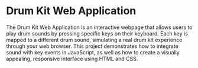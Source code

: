 # Drum Kit Web Application
The Drum Kit Web Application is an interactive webpage that allows users to play drum sounds by pressing specific keys on their keyboard. Each key is mapped to a different drum sound, simulating a real drum kit experience through your web browser. This project demonstrates how to integrate sound with key events in JavaScript, as well as how to create a visually appealing, responsive interface using HTML and CSS.
